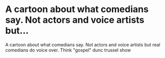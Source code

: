 # A cartoon about what comedians say. Not actors and voice artists but…

A cartoon about what comedians say. Not actors and voice artists but real comedians do voice over. Think "gospel" dunc trussel show
